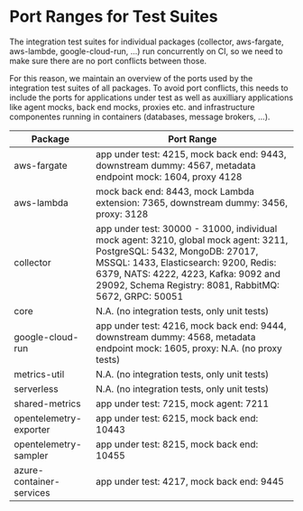 Port Ranges for Test Suites
===========================

The integration test suites for individual packages (collector, aws-fargate, aws-lambde, google-cloud-run, ...) run concurrently on CI, so we need to make sure there are no port conflicts between those.

For this reason, we maintain an overview of the ports used by the integration test suites of all packages. To avoid port conflicts, this needs to include the ports for applications under test as well as auxilliary applications like agent mocks, back end mocks, proxies etc. and infrastructure componentes running in containers (databases, message brokers, ...).

| Package              | Port Range |
| -------------------- | ---------- |
| aws-fargate          | app under test: 4215, mock back end: 9443, downstream dummy: 4567, metadata endpoint mock: 1604, proxy 4128 |
| aws-lambda           | mock back end: 8443, mock Lambda extension: 7365, downstream dummy: 3456, proxy: 3128 |
| collector            | app under test: 30000 - 31000, individual mock agent: 3210, global mock agent: 3211, PostgreSQL: 5432, MongoDB: 27017, MSSQL: 1433, Elasticsearch: 9200, Redis: 6379, NATS: 4222, 4223, Kafka: 9092 and 29092, Schema Registry: 8081, RabbitMQ: 5672, GRPC:  50051 |
| core                 | N.A. (no integration tests, only unit tests) |
| google-cloud-run     | app under test: 4216, mock back end: 9444, downstream dummy: 4568, metadata endpoint mock: 1605, proxy: N.A. (no proxy tests) |
| metrics-util         | N.A. (no integration tests, only unit tests) |
| serverless           | N.A. (no integration tests, only unit tests) |
| shared-metrics         | app under test: 7215, mock agent: 7211 |
| opentelemetry-exporter | app under test: 6215, mock back end: 10443 |
| opentelemetry-sampler  | app under test: 8215, mock back end: 10455 |
| azure-container-services | app under test: 4217, mock back end: 9445 |